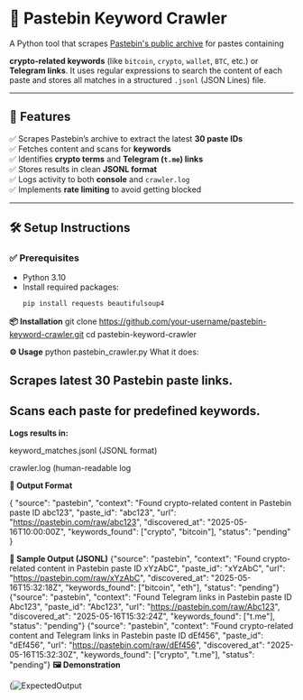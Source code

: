 # 🧾 Pastebin Keyword Crawler

A Python tool that scrapes [Pastebin's public archive](https://pastebin.com/archive) for pastes containing

**crypto-related keywords** (like `bitcoin`, `crypto`, `wallet`, `BTC`, etc.) or **Telegram links**. It uses regular expressions to search the content of each paste and stores all matches in a structured `.jsonl` (JSON Lines) file.

---

## 🚀 Features

✅ Scrapes Pastebin’s archive to extract the latest **30 paste IDs**  
✅ Fetches content and scans for **keywords**  
✅ Identifies **crypto terms** and **Telegram (`t.me`) links**  
✅ Stores results in clean **JSONL format**  
✅ Logs activity to both **console** and `crawler.log`  
✅ Implements **rate limiting** to avoid getting blocked  

---

## 🛠 Setup Instructions

### ✅ Prerequisites

- Python 3.10
- Install required packages:
  ```bash
  pip install requests beautifulsoup4
  
**📦 Installation**
git clone https://github.com/your-username/pastebin-keyword-crawler.git
cd pastebin-keyword-crawler

**⚙️ Usage**
python pastebin_crawler.py
What it does:

## Scrapes latest 30 Pastebin paste links.

## Scans each paste for predefined keywords.

**Logs results in:**

keyword_matches.jsonl (JSONL format)

crawler.log (human-readable log

**🧾 Output Format**

{
  "source": "pastebin",
  "context": "Found crypto-related content in Pastebin paste ID abc123",
  "paste_id": "abc123",
  "url": "https://pastebin.com/raw/abc123",
  "discovered_at": "2025-05-16T10:00:00Z",
  "keywords_found": ["crypto", "bitcoin"],
  "status": "pending"
}

**📂 Sample Output (JSONL)**
{"source": "pastebin", "context": "Found crypto-related content in Pastebin paste ID xYzAbC", "paste_id": "xYzAbC", "url": "https://pastebin.com/raw/xYzAbC", "discovered_at": "2025-05-16T15:32:18Z", "keywords_found": ["bitcoin", "eth"], "status": "pending"}
{"source": "pastebin", "context": "Found Telegram links in Pastebin paste ID Abc123", "paste_id": "Abc123", "url": "https://pastebin.com/raw/Abc123", "discovered_at": "2025-05-16T15:32:24Z", "keywords_found": ["t.me"], "status": "pending"}
{"source": "pastebin", "context": "Found crypto-related content and Telegram links in Pastebin paste ID dEf456", "paste_id": "dEf456", "url": "https://pastebin.com/raw/dEf456", "discovered_at": "2025-05-16T15:32:30Z", "keywords_found": ["crypto", "t.me"], "status": "pending"}
**🖼️ Demonstration**

(![ExpectedOutput](https://github.com/user-attachments/assets/18b39ab4-fa46-4344-92b0-4aaed6d20e14)



